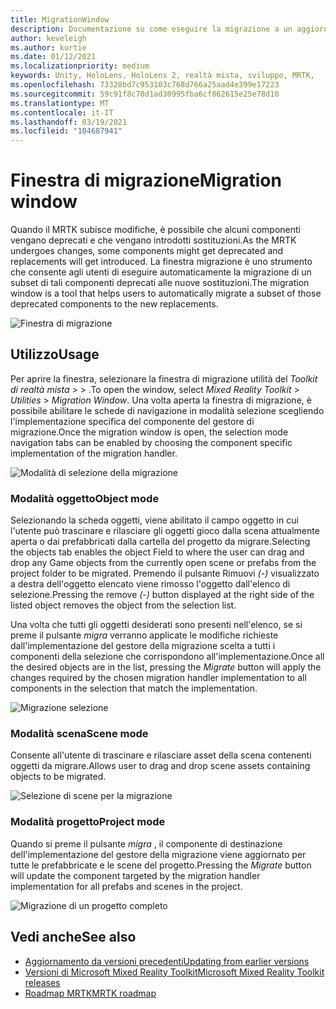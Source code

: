 ```yaml
---
title: MigrationWindow
description: Documentazione su come eseguire la migrazione a un aggiornamento in MRTK
author: keveleigh
ms.author: kurtie
ms.date: 01/12/2021
ms.localizationpriority: medium
keywords: Unity, HoloLens, HoloLens 2, realtà mista, sviluppo, MRTK,
ms.openlocfilehash: 73328bd7c953103c768d766a25aad4e399e17223
ms.sourcegitcommit: 59c91f8c70d1ad30995fba6cf862615e25e78d10
ms.translationtype: MT
ms.contentlocale: it-IT
ms.lasthandoff: 03/19/2021
ms.locfileid: "104687941"
---
```

# <a name="migration-window"></a><span data-ttu-id="c6a18-104">Finestra di migrazione</span><span class="sxs-lookup"><span data-stu-id="c6a18-104">Migration window</span></span>

<span data-ttu-id="c6a18-105">Quando il MRTK subisce modifiche, è possibile che alcuni componenti vengano deprecati e che vengano introdotti sostituzioni.</span><span class="sxs-lookup"><span data-stu-id="c6a18-105">As the MRTK undergoes changes, some components might get deprecated and replacements will get introduced.</span></span>
<span data-ttu-id="c6a18-106">La finestra migrazione è uno strumento che consente agli utenti di eseguire automaticamente la migrazione di un subset di tali componenti deprecati alle nuove sostituzioni.</span><span class="sxs-lookup"><span data-stu-id="c6a18-106">The migration window is a tool that helps users to automatically migrate a subset of those deprecated components to the new replacements.</span></span>

![Finestra di migrazione](../Images/MigrationWindow/MRTK_Migration_Window.png)

## <a name="usage"></a><span data-ttu-id="c6a18-108">Utilizzo</span><span class="sxs-lookup"><span data-stu-id="c6a18-108">Usage</span></span>

<span data-ttu-id="c6a18-109">Per aprire la finestra, selezionare la finestra di migrazione utilità del *Toolkit di realtà mista*  >    >  .</span><span class="sxs-lookup"><span data-stu-id="c6a18-109">To open the window, select *Mixed Reality Toolkit* > *Utilities* > *Migration Window*.</span></span> <span data-ttu-id="c6a18-110">Una volta aperta la finestra di migrazione, è possibile abilitare le schede di navigazione in modalità selezione scegliendo l'implementazione specifica del componente del gestore di migrazione.</span><span class="sxs-lookup"><span data-stu-id="c6a18-110">Once the migration window is open, the selection mode navigation tabs can be enabled by choosing the component specific implementation of the migration handler.</span></span>  

![Modalità di selezione della migrazione](../Images/MigrationWindow/MRTK_Migration_Modes.png)

### <a name="object-mode"></a><span data-ttu-id="c6a18-112">Modalità oggetto</span><span class="sxs-lookup"><span data-stu-id="c6a18-112">Object mode</span></span>

<span data-ttu-id="c6a18-113">Selezionando la scheda oggetti, viene abilitato il campo oggetto in cui l'utente può trascinare e rilasciare gli oggetti gioco dalla scena attualmente aperta o dai prefabbricati dalla cartella del progetto da migrare.</span><span class="sxs-lookup"><span data-stu-id="c6a18-113">Selecting the objects tab enables the object Field to where the user can drag and drop any Game objects from the currently open scene or prefabs from the project folder to be migrated.</span></span>
<span data-ttu-id="c6a18-114">Premendo il pulsante Rimuovi *(-)* visualizzato a destra dell'oggetto elencato viene rimosso l'oggetto dall'elenco di selezione.</span><span class="sxs-lookup"><span data-stu-id="c6a18-114">Pressing the remove *(-)* button displayed at the right side of the listed object removes the object from the selection list.</span></span>

<span data-ttu-id="c6a18-115">Una volta che tutti gli oggetti desiderati sono presenti nell'elenco, se si preme il pulsante *migra* verranno applicate le modifiche richieste dall'implementazione del gestore della migrazione scelta a tutti i componenti della selezione che corrispondono all'implementazione.</span><span class="sxs-lookup"><span data-stu-id="c6a18-115">Once all the desired objects are in the list, pressing the *Migrate* button will apply the changes required by the chosen migration handler implementation to all components in the selection that match the implementation.</span></span>

![Migrazione selezione](../Images/MigrationWindow/MRTK_Object_Migration.png)

### <a name="scene-mode"></a><span data-ttu-id="c6a18-117">Modalità scena</span><span class="sxs-lookup"><span data-stu-id="c6a18-117">Scene mode</span></span>

<span data-ttu-id="c6a18-118">Consente all'utente di trascinare e rilasciare asset della scena contenenti oggetti da migrare.</span><span class="sxs-lookup"><span data-stu-id="c6a18-118">Allows user to drag and drop scene assets containing objects to be migrated.</span></span>

![Selezione di scene per la migrazione](../Images/MigrationWindow/MRTK_Scene_Selection.png)

### <a name="project-mode"></a><span data-ttu-id="c6a18-120">Modalità progetto</span><span class="sxs-lookup"><span data-stu-id="c6a18-120">Project mode</span></span>

<span data-ttu-id="c6a18-121">Quando si preme il pulsante *migra* , il componente di destinazione dell'implementazione del gestore della migrazione viene aggiornato per tutte le prefabbricate e le scene del progetto.</span><span class="sxs-lookup"><span data-stu-id="c6a18-121">Pressing the *Migrate* button will update the component targeted by the migration handler implementation for all prefabs and scenes in the project.</span></span>

![Migrazione di un progetto completo](../Images/MigrationWindow/MRTK_Project_Migration.png)

## <a name="see-also"></a><span data-ttu-id="c6a18-123">Vedi anche</span><span class="sxs-lookup"><span data-stu-id="c6a18-123">See also</span></span>

- [<span data-ttu-id="c6a18-124">Aggiornamento da versioni precedenti</span><span class="sxs-lookup"><span data-stu-id="c6a18-124">Updating from earlier versions</span></span>](../../updates-deployment/Updating.md)
- [<span data-ttu-id="c6a18-125">Versioni di Microsoft Mixed Reality Toolkit</span><span class="sxs-lookup"><span data-stu-id="c6a18-125">Microsoft Mixed Reality Toolkit releases</span></span>](../../packages-releases/ReleaseNotes.md)
- [<span data-ttu-id="c6a18-126">Roadmap MRTK</span><span class="sxs-lookup"><span data-stu-id="c6a18-126">MRTK roadmap</span></span>](../../contributing/Roadmap.md)
